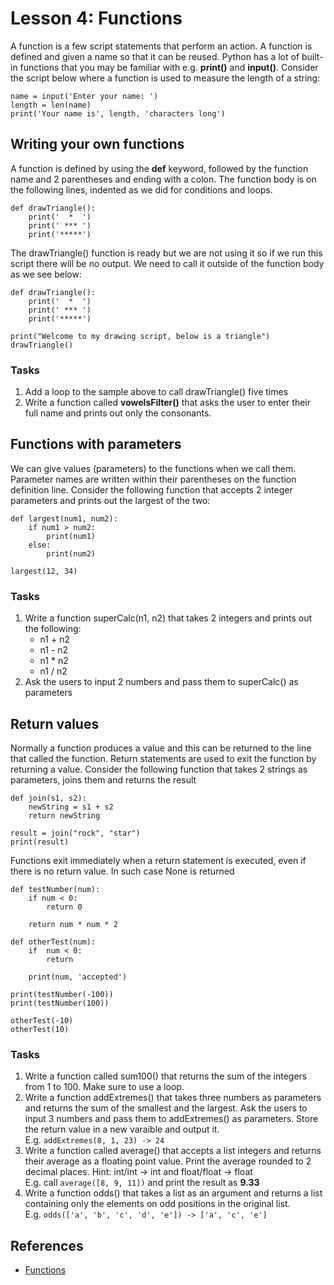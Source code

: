 <!-- 
2.4.Functions and generators. 
2.4.1. Creating functions. 
2.4.2. Variable scope. 
2.4.3. Nested functions. 
2.4.4. Arguments.

3.3.Functions 
3.3.1. Indirect function calls. 
3.3.2. Anonymous functions. 
3.3.3. Generator functions (if using Python or a supported language).
-->

# Lesson 4: Functions
A function is a few script statements that perform an action. A function is defined and given a name so that it can be reused. Python has a lot of built-in functions that you may be familiar with e.g. **print()** and **input()**. Consider the script below where a function is used to measure the length of a string:
~~~
name = input('Enter your name: ')
length = len(name)
print('Your name is', length, 'characters long')
~~~

## Writing your own functions
A function is defined by using the **def** keyword, followed by the function name and 2 parentheses and ending with a colon. The function body is on the following lines, indented as we did for conditions and loops.
~~~
def drawTriangle():
    print('  *  ')
    print(' *** ')
    print('*****')
~~~
The drawTriangle() function is ready but we are not using it so if we run this script there will be no output. We need to call it outside of the function body as we see below:
~~~
def drawTriangle():
    print('  *  ')
    print(' *** ')
    print('*****')

print("Welcome to my drawing script, below is a triangle")
drawTriangle()
~~~
### Tasks
1. Add a loop to the sample above to call drawTriangle() five times
1. Write a function called **vowelsFilter()** that asks the user to enter their full name and prints out only the consonants.

## Functions with parameters
We can give values (parameters) to the functions when we call them. Parameter names are written within their parentheses on the function definition line. Consider the following function that accepts 2 integer parameters and prints out the largest of the two:
~~~
def largest(num1, num2):
    if num1 > num2:
        print(num1)
    else:
        print(num2)

largest(12, 34)
~~~
### Tasks
1. Write a function superCalc(n1, n2) that takes 2 integers and prints out the following:
   * n1 + n2
   * n1 - n2
   * n1 * n2
   * n1 / n2
1. Ask the users to input 2 numbers and pass them to superCalc() as parameters

## Return values
Normally a function produces a value and this can be returned to the line that called the function. Return statements are used to exit the function by returning a value. Consider the following function that takes 2 strings as parameters, joins them and returns the result
~~~
def join(s1, s2):
    newString = s1 + s2
    return newString

result = join("rock", "star")
print(result)
~~~
Functions exit immediately when a return statement is executed, even if there is no return value. In such case None is returned
~~~
def testNumber(num):
    if num < 0:
        return 0
    
    return num * num * 2

def otherTest(num):
    if  num < 0:
        return
   
    print(num, 'accepted')

print(testNumber(-100))
print(testNumber(100))

otherTest(-10)
otherTest(10)
~~~
### Tasks
1. Write a function called sum100() that returns the sum of the integers from 1 to 100. Make sure to use a loop.
1. Write a function addExtremes() that takes three numbers as parameters and returns the sum of the smallest and the largest. Ask the users to input 3 numbers and pass them to addExtremes() as parameters. Store the return value in a new varaible and output it.  
E.g. ```addExtremes(8, 1, 23) -> 24```
1. Write a function called average() that accepts a list integers and returns their average as a floating point value. Print the average rounded to 2 decimal places. Hint: int/int -> int and float/float -> float  
E.g. call ```average([8, 9, 11])``` and print the result as **9.33**
1. Write a function odds() that takes a list as an argument and returns a list containing only the elements on odd positions in the original list.  
E.g. ```odds(['a', 'b', 'c', 'd', 'e']) -> ['a', 'c', 'e']```

## References
* [Functions](https://www.digitalocean.com/community/tutorials/how-to-define-functions-in-python-3)
